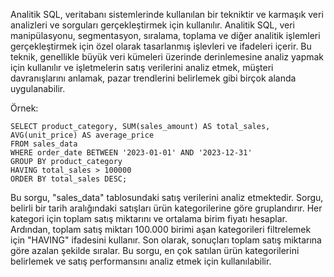 Analitik SQL, veritabanı sistemlerinde kullanılan bir tekniktir ve karmaşık veri analizleri ve sorguları gerçekleştirmek için kullanılır. Analitik SQL, veri manipülasyonu, segmentasyon, sıralama, toplama ve diğer analitik işlemleri gerçekleştirmek için özel olarak tasarlanmış işlevleri ve ifadeleri içerir. Bu teknik, genellikle büyük veri kümeleri üzerinde derinlemesine analiz yapmak için kullanılır ve işletmelerin satış verilerini analiz etmek, müşteri davranışlarını anlamak, pazar trendlerini belirlemek gibi birçok alanda uygulanabilir.

Örnek:

```
SELECT product_category, SUM(sales_amount) AS total_sales, AVG(unit_price) AS average_price
FROM sales_data
WHERE order_date BETWEEN '2023-01-01' AND '2023-12-31'
GROUP BY product_category
HAVING total_sales > 100000
ORDER BY total_sales DESC;
```

Bu sorgu, "sales_data" tablosundaki satış verilerini analiz etmektedir. Sorgu, belirli bir tarih aralığındaki satışları ürün kategorilerine göre gruplandırır. Her kategori için toplam satış miktarını ve ortalama birim fiyatı hesaplar. Ardından, toplam satış miktarı 100.000 birimi aşan kategorileri filtrelemek için "HAVING" ifadesini kullanır. Son olarak, sonuçları toplam satış miktarına göre azalan şekilde sıralar. Bu sorgu, en çok satılan ürün kategorilerini belirlemek ve satış performansını analiz etmek için kullanılabilir.
